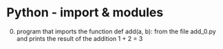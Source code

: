 # Python - import & modules
0.  program that imports the function def add(a, b): from the file add_0.py and prints the result of the addition 1 + 2 = 3<br />

